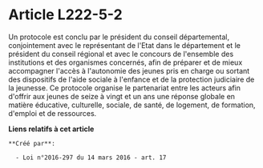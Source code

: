 # Article L222-5-2

Un protocole est conclu par le président du conseil départemental, conjointement avec le représentant de l'Etat dans le
département et le président du conseil régional et avec le concours de l'ensemble des institutions et des organismes
concernés, afin de préparer et de mieux accompagner l'accès à l'autonomie des jeunes pris en charge ou sortant des
dispositifs de l'aide sociale à l'enfance et de la protection judiciaire de la jeunesse. Ce protocole organise le partenariat
entre les acteurs afin d'offrir aux jeunes de seize à vingt et un ans une réponse globale en matière éducative, culturelle,
sociale, de santé, de logement, de formation, d'emploi et de ressources.

**Liens relatifs à cet article**

	**Créé par**:

	  - Loi n°2016-297 du 14 mars 2016 - art. 17
